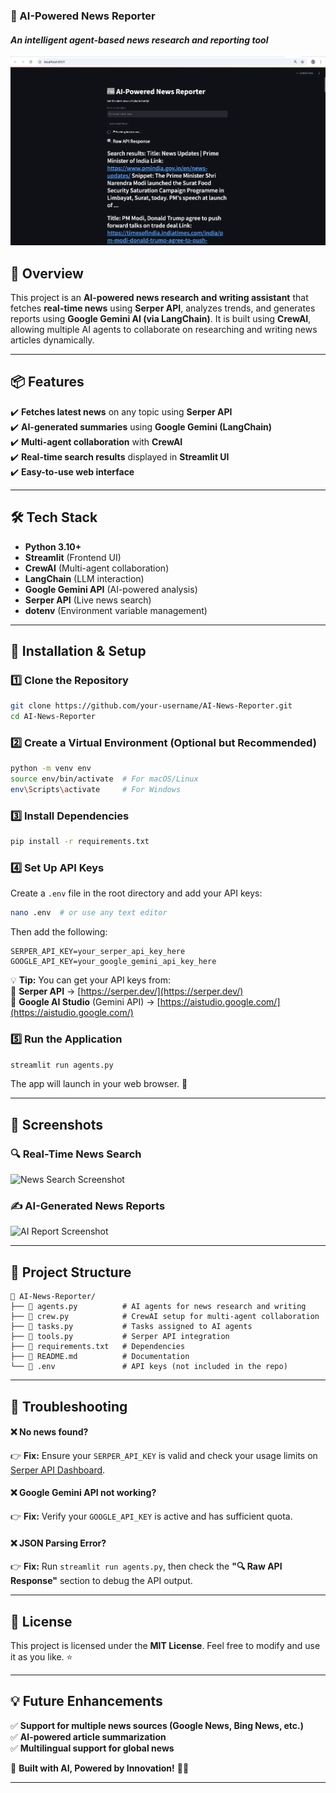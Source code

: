 ### **📰 AI-Powered News Reporter**  
#### *An intelligent agent-based news research and reporting tool*  

![News Reporter AI](1.png)  

## **📌 Overview**  
This project is an **AI-powered news research and writing assistant** that fetches **real-time news** using **Serper API**, analyzes trends, and generates reports using **Google Gemini AI (via LangChain)**. It is built using **CrewAI**, allowing multiple AI agents to collaborate on researching and writing news articles dynamically.

---

## **📦 Features**  
✔️ **Fetches latest news** on any topic using **Serper API**  
✔️ **AI-generated summaries** using **Google Gemini (LangChain)**  
✔️ **Multi-agent collaboration** with **CrewAI**  
✔️ **Real-time search results** displayed in **Streamlit UI**  
✔️ **Easy-to-use web interface**  

---

## **🛠️ Tech Stack**  
- **Python 3.10+**  
- **Streamlit** (Frontend UI)  
- **CrewAI** (Multi-agent collaboration)  
- **LangChain** (LLM interaction)  
- **Google Gemini API** (AI-powered analysis)  
- **Serper API** (Live news search)  
- **dotenv** (Environment variable management)  

---

## **🚀 Installation & Setup**  
### **1️⃣ Clone the Repository**  
```bash
git clone https://github.com/your-username/AI-News-Reporter.git
cd AI-News-Reporter
```

### **2️⃣ Create a Virtual Environment (Optional but Recommended)**  
```bash
python -m venv env
source env/bin/activate  # For macOS/Linux
env\Scripts\activate     # For Windows
```

### **3️⃣ Install Dependencies**  
```bash
pip install -r requirements.txt
```

### **4️⃣ Set Up API Keys**  
Create a `.env` file in the root directory and add your API keys:  
```bash
nano .env  # or use any text editor
```
Then add the following:  
```
SERPER_API_KEY=your_serper_api_key_here
GOOGLE_API_KEY=your_google_gemini_api_key_here
```
💡 **Tip:** You can get your API keys from:  
🔹 **Serper API** → [https://serper.dev/](https://serper.dev/)  
🔹 **Google AI Studio** (Gemini API) → [https://aistudio.google.com/](https://aistudio.google.com/)

### **5️⃣ Run the Application**  
```bash
streamlit run agents.py
```
The app will launch in your web browser. 🎉  

---

## **📸 Screenshots**  
### **🔍 Real-Time News Search**
![News Search Screenshot](https://user-images.githubusercontent.com/00000000/news-search.png)

### **✍️ AI-Generated News Reports**
![AI Report Screenshot](https://user-images.githubusercontent.com/00000000/ai-news-report.png)

---

## **📝 Project Structure**  
```
📂 AI-News-Reporter/
├── 📄 agents.py          # AI agents for news research and writing
├── 📄 crew.py            # CrewAI setup for multi-agent collaboration
├── 📄 tasks.py           # Tasks assigned to AI agents
├── 📄 tools.py           # Serper API integration
├── 📄 requirements.txt   # Dependencies
├── 📄 README.md          # Documentation
└── 📄 .env               # API keys (not included in the repo)
```

---

## **🔧 Troubleshooting**  
#### **❌ No news found?**  
👉 **Fix:** Ensure your `SERPER_API_KEY` is valid and check your usage limits on [Serper API Dashboard](https://serper.dev/).

#### **❌ Google Gemini API not working?**  
👉 **Fix:** Verify your `GOOGLE_API_KEY` is active and has sufficient quota.

#### **❌ JSON Parsing Error?**  
👉 **Fix:** Run `streamlit run agents.py`, then check the **"🔍 Raw API Response"** section to debug the API output.

---

## **📜 License**  
This project is licensed under the **MIT License**. Feel free to modify and use it as you like. ⭐

---

## **💡 Future Enhancements**  
✅ **Support for multiple news sources (Google News, Bing News, etc.)**  
✅ **AI-powered article summarization**  
✅ **Multilingual support for global news**  


🚀 **Built with AI, Powered by Innovation!** 📰🎯  

---

